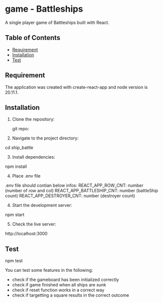 # game - Battleships

A single player game of Battleships built with React.

## Table of Contents

- [Requirement](#requirement)
- [Installation](#installation)
- [Test](#test)

## Requirement

The application was created with create-react-app and node version is 20.11.1.

## Installation

1. Clone the repository:

    git repo:

2. Navigate to the project directory:

cd ship_battle

3. Install dependencies:

npm install

4. Place .env file

.env file should contian below infos:
REACT_APP_ROW_CNT: number (number of row and col)
REACT_APP_BATTLESHIP_CNT: number (battleShip count)
REACT_APP_DESTROYER_CNT: number (destroyer count)

4. Start the development server:

npm start

5. Check the live server:

http://localhost:3000

## Test

npm test

You can test some features in the following:
- check if the gameboard has been initialized correctly
- check if game finished when all ships are sunk
- check if reset function works in a correct way
- check if targetting a square results in the correct outcome

